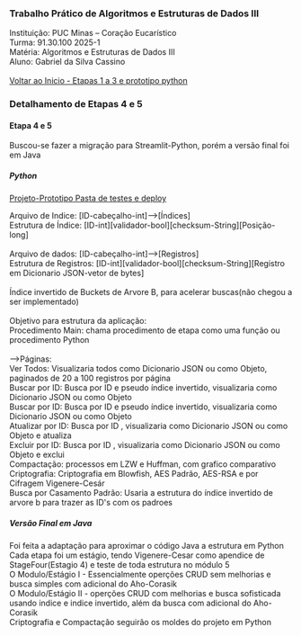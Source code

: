 ### Trabalho Prático de Algoritmos e Estruturas de Dados III 
Instituição: PUC Minas – Coração Eucarístico
<br>Turma: 91.30.100 2025-1
<br>Matéria: Algoritmos e Estruturas de Dados III 
<br>Aluno: Gabriel da Silva Cassino 
<br>
<br>[Voltar ao Inicio - Etapas 1 a 3 e prototipo python](https://github.com/kasshinokun/Q1_Q2_2025_Public/blob/main/Aulas_AED3/)
### Detalhamento de Etapas 4 e 5
#### Etapa 4 e 5
Buscou-se fazer a migração para Streamlit-Python, porém a versão final foi em Java
##### Python 
[Projeto-Prototipo Pasta de testes e deploy](https://github.com/kasshinokun/Q1_Q2_2025_Public/tree/main/Aulas_AED3/Python_Adapt)

Arquivo de Indice: [ID-cabeçalho-int]-->[Índices]
<br>Estrutura de Índice: [ID-int][validador-bool][checksum-String][Posição-long]
<br><br>Arquivo de dados: [ID-cabeçalho-int]-->[Registros]
<br>Estrutura de Registros: [ID-int][validador-bool][checksum-String][Registro em Dicionario JSON-vetor de bytes]
<br>
<br>Índice invertido de Buckets de Arvore B, para acelerar buscas(não chegou a ser implementado)
<br>
<br>Objetivo para estrutura da aplicação:
<br>Procedimento Main: chama procedimento de etapa como uma função ou procedimento Python
<br><br>-->Páginas:
<br>Ver Todos: Visualizaria todos como Dicionario JSON ou como Objeto, paginados de 20 a 100 registros por página
<br>Buscar por ID: Busca por ID e pseudo índice invertido, visualizaria como Dicionario JSON ou como Objeto
<br>Buscar por ID: Busca por ID e pseudo índice invertido, visualizaria como Dicionario JSON ou como Objeto
<br>Atualizar por ID: Busca por ID , visualizaria como Dicionario JSON ou como Objeto e atualiza
<br>Excluir por ID: Busca por ID , visualizaria como Dicionario JSON ou como Objeto e exclui
<br>Compactação: processos em LZW e Huffman, com grafico comparativo
<br>Criptografia: Criptografia em Blowfish, AES Padrão, AES-RSA e por Cifragem Vigenere-Cesár
<br>Busca por Casamento Padrão: Usaria a estrutura do índice invertido de arvore b para trazer as ID's com os padroes
##### Versão Final em Java
Foi feita a adaptação para aproximar o código Java a estrutura em Python
<br>Cada etapa foi um estágio, tendo Vigenere-Cesar como apendice de StageFour(Estagio 4) e teste de toda estrutura no módulo 5
<br>O Modulo/Estágio I - Essencialmente operções CRUD sem melhorias e busca simples com adicional do Aho-Corasik
<br>O Modulo/Estágio II - operções CRUD com melhorias e busca sofisticada usando indice e indice invertido, além da busca com adicional do Aho-Corasik
<br>Criptografia e Compactação seguirão os moldes do projeto em Python

